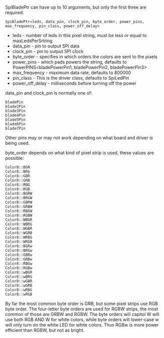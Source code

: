 SpiBladePtr can have up to 10 arguments, but only the first three are required.

    SpiBladePtr<leds, data_pin, clock_pin, byte_order, power_pins, max_frequency, pin_class, power_off_delay>

* leds - number of leds in this pixel string, must be less or equal to maxLedsPerSrtring
* data_pin - pin to output SPI data
* clock_pin - pin to output SPI clock
* byte_order - specifies in which orders the colors are sent to the pixels
* power_pins - which pads powers the string, defaults to PowerPINS<bladePowerPin1, bladePowerPin2, bladePowerPin3>
* max_frequency - maximum data rate, defaults to 800000
* pin_class - This is the driver class, defaults to SpiLedPin
* power_off_delay - milliseconds before turning off the power

data_pin and clock_pin is normally one of:

    bladePin
    blade2Pin
    blade3Pin
    blade4Pin
    blade5Pin
    blade6Pin
    blade7Pin

Other pins may or may not work depending on what board and driver is being used.

byte_order depends on what kind of pixel strip is used, these values are possible:
    
    Color8::BGR
    Color8::BRG
    Color8::GBR
    Color8::GRB
    Color8::RBG
    Color8::RGB
    Color8::BGRW
    Color8::BRGW
    Color8::GBRW
    Color8::GRBW
    Color8::RBGW
    Color8::RGBW
    Color8::WBGR
    Color8::WBRG
    Color8::WGBR
    Color8::WGRB
    Color8::WRBG
    Color8::WRGB
    Color8::BGRw
    Color8::BRGw
    Color8::GBRw
    Color8::GRBw
    Color8::RBGw
    Color8::RGBw
    Color8::wBGR
    Color8::wBRG
    Color8::wGBR
    Color8::wGRB
    Color8::wRBG
    Color8::wRGB

By far the most common byte order is GRB, but some pixel strips use RGB byte order. The four-letter byte orders are used for RGBW strips, the most common of those are GRBW and RGBW. The byte orders will capitol W will use both RGB AND W for white colors, while byte orders will lower-case w will only turn on the white LED for white colors. Thus RGBw is more power efficient than RGBW, but not as bright.
